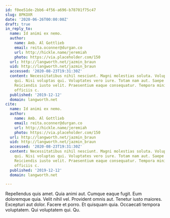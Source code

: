```yaml
---
id: f0ee51de-2bb6-4f56-a696-b78701f75c47
slug: 8PKOXR
date: '2020-06-26T00:00:00Z'
draft: true
in_reply_to:
  name: Id animi ex nemo.
  author:
    name: Amb. Al Gottlieb
    email: reita.oconner@durgan.co
    url: http://hickle.name/jeremiah
    photo: https://via.placeholder.com/150
  url: http://langworth.net/jazmin_braun
  uid: http://langworth.net/jazmin_braun
  accessed: '2020-08-23T19:31:30Z'
  content: Necessitatibus nihil nesciunt. Magni molestias soluta. Voluptas repellat
    qui. Nisi voluptas qui. Voluptates vero iure. Totam nam aut. Saepe dolores aliquid.
    Reiciendis iusto velit. Praesentium eaque consequatur. Tempora minima fugit. Quia
    officiis c.
  published: '2019-12-12'
  domain: langworth.net
cite:
  name: Id animi ex nemo.
  author:
    name: Amb. Al Gottlieb
    email: reita.oconner@durgan.co
    url: http://hickle.name/jeremiah
    photo: https://via.placeholder.com/150
  url: http://langworth.net/jazmin_braun
  uid: http://langworth.net/jazmin_braun
  accessed: '2020-08-23T19:31:30Z'
  content: Necessitatibus nihil nesciunt. Magni molestias soluta. Voluptas repellat
    qui. Nisi voluptas qui. Voluptates vero iure. Totam nam aut. Saepe dolores aliquid.
    Reiciendis iusto velit. Praesentium eaque consequatur. Tempora minima fugit. Quia
    officiis c.
  published: '2019-12-12'
  domain: langworth.net

---
```


Repellendus quis amet. Quia animi aut. Cumque eaque fugit. Eum doloremque quia. Velit nihil vel. Provident omnis aut. Tenetur iusto maiores. Excepturi aut dolor. Facere et porro. Et quisquam quia. Occaecati tempora voluptatem. Qui voluptatem qui. Qu.
